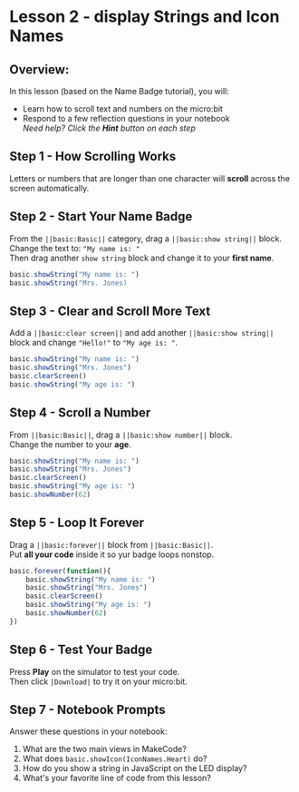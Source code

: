# Lesson 2 - display Strings and Icon Names 

## Overview:
In this lesson (based on the Name Badge tutorial), you will:
* Learn how to scroll text and numbers on the micro:bit 
* Respond to a few reflection questions in your notebook  
*Need help? Click the __Hint__ button on each step*

## Step 1 - How Scrolling Works 
Letters or numbers that are longer than one character will 
**scroll** across the screen automatically.

## Step 2 - Start Your Name Badge 
From the ``||basic:Basic||`` category, drag a ``||basic:show string||`` block.  
Change the text to: `"My name is: "`  
Then drag another `show string` block and change it to 
your **first name**.
```typescript 
basic.showString("My name is: ")
basic.showString("Mrs. Jones)
```

## Step 3 - Clear and Scroll More Text 
Add a ``||basic:clear screen||`` and add another ``||basic:show string||`` block and 
change `"Hello!"` to `"My age is: "`. 
```typescript 
basic.showString("My name is: ")
basic.showString("Mrs. Jones")
basic.clearScreen()
basic.showString("My age is: ")
```

## Step 4 - Scroll a Number 
From ``||basic:Basic||``, drag a ``||basic:show number||`` 
block.  
Change the number to your **age**.
```typescript 
basic.showString("My name is: ")
basic.showString("Mrs. Jones")
basic.clearScreen()
basic.showString("My age is: ")
basic.showNumber(62)
```

## Step 5 - Loop It Forever
Drag a ``||basic:forever||`` block from ``||basic:Basic||``.  
Put **all your code** inside it so yur badge loops nonstop.
```typescript 
basic.forever(function(){
    basic.showString("My name is: ")
    basic.showString("Mrs. Jones")
    basic.clearScreen()
    basic.showString("My age is: ")
    basic.showNumber(62)
})
```

## Step 6 - Test Your Badge 
Press **Play** on the simulator to test your code.  
Then click ``|Download|`` to try it on your micro:bit. 

## Step 7 - Notebook Prompts
Answer these questions in your notebook:
1. What are the two main views in MakeCode?
2. What does `basic.showIcon(IconNames.Heart)` do?
3. How do you show a string in JavaScript on the LED display?
4. What's your favorite line of code from this lesson?